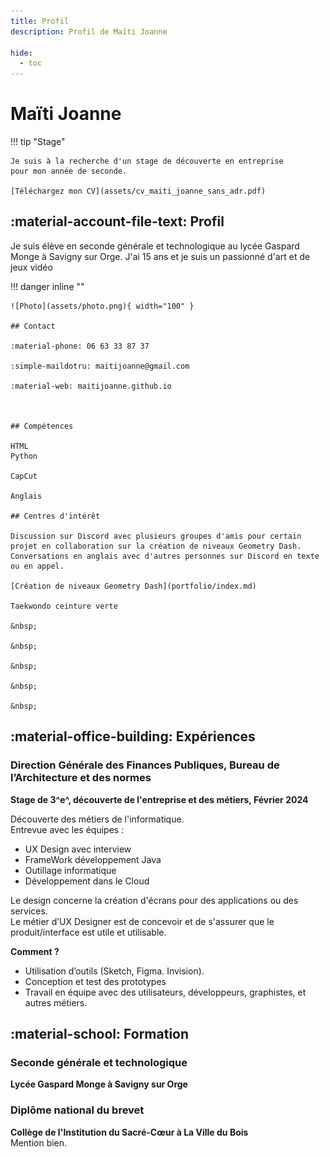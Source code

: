 ```yaml
---
title: Profil
description: Profil de Maïti Joanne 

hide:
  - toc
---
```


# Maïti Joanne

!!! tip "Stage"

    Je suis à la recherche d'un stage de découverte en entreprise
    pour mon année de seconde.

    [Téléchargez mon CV](assets/cv_maiti_joanne_sans_adr.pdf)

## :material-account-file-text: Profil

Je suis élève en seconde générale et technologique au lycée Gaspard Monge à Savigny sur Orge.
J'ai 15 ans et je suis un passionné d'art et de jeux vidéo

!!! danger inline ""

    ![Photo](assets/photo.png){ width="100" }

    ## Contact

    :material-phone: 06 63 33 87 37

    :simple-maildotru: maitijoanne@gmail.com

    :material-web: maitijoanne.github.io

  

    ## Compétences

    HTML  
    Python

    CapCut

    Anglais

    ## Centres d'intérêt

    Discussion sur Discord avec plusieurs groupes d'amis pour certain projet en collaboration sur la création de niveaux Geometry Dash.  
    Conversations en anglais avec d'autres personnes sur Discord en texte ou en appel.

    [Création de niveaux Geometry Dash](portfolio/index.md)

    Taekwondo ceinture verte

    &nbsp;

    &nbsp;

    &nbsp;

    &nbsp;

    &nbsp;

## :material-office-building: Expériences

### Direction Générale des Finances Publiques, Bureau de l’Architecture et des normes

**Stage de 3^e^, découverte de l'entreprise et des métiers, Février 2024**

Découverte des métiers de l'informatique.  
Entrevue avec les équipes :

- UX Design avec interview
- FrameWork développement Java
- Outillage informatique
- Développement dans le Cloud

Le design concerne la création d'écrans pour des applications ou des services.  
Le métier d’UX Designer est de concevoir et de s'assurer que le produit/interface est utile et utilisable.

**Comment ?**

- Utilisation d’outils (Sketch, Figma. Invision).
- Conception et test des prototypes
- Travail en équipe avec des utilisateurs,
développeurs, graphistes, et autres
métiers.
## :material-school: Formation

### Seconde générale et technologique

**Lycée Gaspard Monge à Savigny sur Orge**

### Diplôme national du brevet

**Collège de l'Institution du Sacré-Cœur à La Ville du Bois**  
Mention bien.